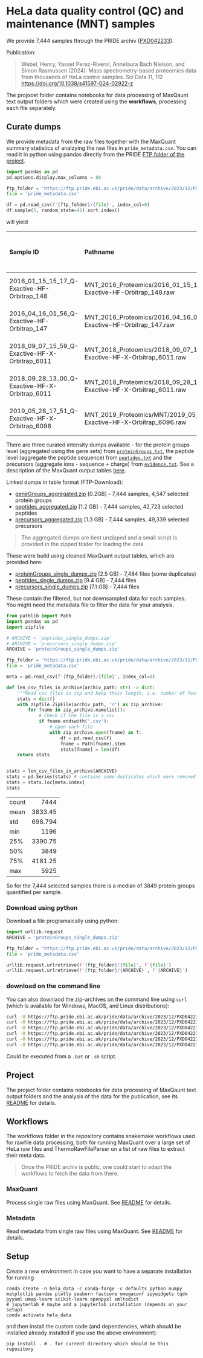 # HeLa data quality control (QC) and maintenance (MNT) samples

We provide 7,444 samples through the PRIDE archiv ([PXD042233](https://www.ebi.ac.uk/pride/archive/projects/PXD042233)). 

Publication:
> Webel, Henry, Yasset Perez-Riverol, Annelaura Bach Nielson, and Simon Rasmussen (2024):
> Mass spectrometry-based proteomics data from thousands of HeLa control samples. 
> Sci Data 11, 112 https://doi.org/10.1038/s41597-024-02922-z

The projocet folder contains notebooks for data processing of MaxQaunt text output folders
which were created using the **workflows**, processing each file separately.

## Curate dumps

We provide metadata from the raw files together with the MaxQuant summary statistics of 
analzying the raw files in `pride_metadata.csv`. You can read it in python using pandas
directly from the PRIDE [FTP folder of the project](https://ftp.pride.ebi.ac.uk/pride/data/archive/2023/12/PXD042233).

```python
import pandas as pd
pd.options.display.max_columns = 80

ftp_folder = 'https://ftp.pride.ebi.ac.uk/pride/data/archive/2023/12/PXD042233'
file = 'pride_metadata.csv'

df = pd.read_csv(f'{ftp_folder}/{file}', index_col=0)
df.sample(5, random_state=42).sort_index()
```
will yield

| Sample ID                                      | Pathname                                                                   |      bytes |   size_gb |   Version | Content Creation Date   | Thermo Scientific instrument model   | instrument attribute     | instrument serial number   | Software Version      | firmware version   |   Number of MS1 spectra |   Number of MS2 spectra |   MS min charge |   MS max charge |   MS min RT |   MS max RT |   MS min MZ |   MS max MZ |   scan start time |   mass resolution |   mass unit |   Number of scans | MS scan range   | Retention time range   | Mz range   | beam-type collision-induced dissociation   | sample number   | Vial   |   injection volume setting |   Row |   dilution factor |   Comment |   collision-induced dissociation |   sample name |   Type | Enzyme    | Enzyme mode   | Use enzyme first search   | Variable modifications                | Fixed modifications   | Use variable modifications first search   | Requantify   |   Multiplicity |   Max. missed cleavages | LC-MS run type   |    MS |   MS/MS |   MS3 |   MS/MS Submitted |   MS/MS Submitted (SIL) |   MS/MS Submitted (ISO) |   MS/MS Submitted (PEAK) |   MS/MS Identified |   MS/MS Identified (SIL) |   MS/MS Identified (ISO) |   MS/MS Identified (PEAK) |   MS/MS Identified [%] |   MS/MS Identified (SIL) [%] |   MS/MS Identified (ISO) [%] |   MS/MS Identified (PEAK) [%] |   Peptide Sequences Identified |   Peaks |   Peaks Sequenced |   Peaks Sequenced [%] |   Peaks Repeatedly Sequenced |   Peaks Repeatedly Sequenced [%] |   Isotope Patterns |   Isotope Patterns Sequenced |   Isotope Patterns Sequenced (z>1) |   Isotope Patterns Sequenced [%] |   Isotope Patterns Sequenced (z>1) [%] |   Isotope Patterns Repeatedly Sequenced |   Isotope Patterns Repeatedly Sequenced [%] | Recalibrated   |   Av. Absolute Mass Deviation [ppm] |   Mass Standard Deviation [ppm] |   Av. Absolute Mass Deviation [mDa] |   Mass Standard Deviation [mDa] |
|:-----------------------------------------------|:---------------------------------------------------------------------------|-----------:|----------:|----------:|:------------------------|:-------------------------------------|:-------------------------|:---------------------------|:----------------------|:-------------------|------------------------:|------------------------:|----------------:|----------------:|------------:|------------:|------------:|------------:|------------------:|------------------:|------------:|------------------:|:----------------|:-----------------------|:-----------|:-------------------------------------------|:----------------|:-------|---------------------------:|------:|------------------:|----------:|---------------------------------:|--------------:|-------:|:----------|:--------------|:--------------------------|:--------------------------------------|:----------------------|:------------------------------------------|:-------------|---------------:|------------------------:|:-----------------|------:|--------:|------:|------------------:|------------------------:|------------------------:|-------------------------:|-------------------:|-------------------------:|-------------------------:|--------------------------:|-----------------------:|-----------------------------:|-----------------------------:|------------------------------:|-------------------------------:|--------:|------------------:|----------------------:|-----------------------------:|---------------------------------:|-------------------:|-----------------------------:|-----------------------------------:|---------------------------------:|---------------------------------------:|----------------------------------------:|--------------------------------------------:|:---------------|------------------------------------:|--------------------------------:|------------------------------------:|--------------------------------:|
| 2016_01_15_15_17_Q-Exactive-HF-Orbitrap_148    | MNT_2016_Proteomics/2016_01_15_15_17_Q-Exactive-HF-Orbitrap_148.raw        | 1501447123 |   1.39833 |        66 | 2016-01-15 15:17:43     | Q Exactive HF Orbitrap               | Q Exactive HF Orbitrap   | Exactive Series slot #148  | 2.5-204201/2.5.0.2042 | rev. 1             |                   12920 |                   80807 |               2 |              19 |  0.00376826 |     144.005 |     300.147 |     1731.34 |        0.00376826 |               0.5 |         nan |             93727 | 1:93727         | 0.0037682586:144.00486 | 100:6000   | HCD                                        | nan             | A4     |                        5   |     4 |                 1 |       nan |                              nan |           nan |    nan | Trypsin/P | Specific      | False                     | Oxidation (M);Acetyl (Protein N-term) | Carbamidomethyl (C)   | False                                     | False        |              1 |                       2 | Standard         | 12920 |   80807 |     0 |             89679 |                   71935 |                       0 |                    17744 |              44494 |                    43025 |                        0 |                      1469 |                     50 |                           60 |                            0 |                           8.3 |                          34109 | 1288500 |             77301 |                   6   |                         1906 |                              2.5 |             197041 |                        67285 |                              66513 |                               34 |                                     38 |                                    4056 |                                         6   | +              |                             0.62615 |                         0.92066 |                             0.41545 |                         0.63975 |
| 2016_04_16_01_56_Q-Exactive-HF-Orbitrap_147    | MNT_2016_Proteomics/2016_04_16_01_56_Q-Exactive-HF-Orbitrap_147.raw        | 2464568579 |   2.29531 |        66 | 2016-04-16 01:56:38     | Q Exactive HF Orbitrap               | Q Exactive HF Orbitrap   | Exactive Series slot #147  | 2.5-204201/2.5.0.2042 | rev. 1             |                   12233 |                   87090 |               2 |               5 |  0.00228172 |     264.002 |     300.165 |     1730.02 |        0.00228172 |               0.5 |         nan |             99323 | 1:99323         | 0.0022817164:264.00169 | 50:6000    | HCD                                        | A1              | G12    |                        5   |   nan |                 1 |       nan |                              nan |           nan |    nan | Trypsin/P | Specific      | False                     | Oxidation (M);Acetyl (Protein N-term) | Carbamidomethyl (C)   | False                                     | False        |              1 |                       2 | Standard         | 12233 |   87090 |     0 |             89595 |                   84585 |                       0 |                     5010 |              54273 |                    53380 |                        0 |                       893 |                     61 |                           63 |                            0 |                          18   |                          35604 | 1818019 |             70726 |                   3.9 |                        13395 |                             19   |             272433 |                        65019 |                              64483 |                               24 |                                     26 |                                   15913 |                                        24   | +              |                             0.41731 |                         0.59783 |                             0.2454  |                         0.35516 |
| 2018_09_07_15_59_Q-Exactive-HF-X-Orbitrap_6011 | MNT_2018_Proteomics/2018_09_07_15_59_Q-Exactive-HF-X-Orbitrap_6011.raw     | 3097450763 |   2.88473 |        66 | 2018-09-07 15:59:23     | Q Exactive HF-X Orbitrap             | Q Exactive HF-X Orbitrap | Exactive Series slot #6011 | 2.9-290033/2.9.0.2923 | rev. 1             |                   13344 |                  118993 |               2 |              58 |  0.00364904 |     144.002 |     300.129 |     1657.28 |        0.00364904 |               0.5 |         nan |            132337 | 1:132337        | 0.0036490414:144.00233 | 100:6000   | HCD                                        | 1               | B03    |                        5   |     2 |                 1 |       nan |                              nan |           nan |    nan | Trypsin/P | Specific      | False                     | Oxidation (M);Acetyl (Protein N-term) | Carbamidomethyl (C)   | False                                     | False        |              1 |                       2 | Standard         | 13344 |  118993 |     0 |            137425 |                  100557 |                       0 |                    36868 |              48931 |                    47151 |                        0 |                      1780 |                     36 |                           47 |                            0 |                           4.8 |                          35470 | 1968826 |            111792 |                   5.7 |                         2231 |                              2   |             296137 |                        92837 |                              91437 |                               31 |                                     34 |                                    6567 |                                         7.1 | +              |                             0.74379 |                         1.0626  |                             0.48075 |                         0.72643 |
| 2018_09_28_13_00_Q-Exactive-HF-X-Orbitrap_6011 | MNT_2018_Proteomics/2018_09_28_13_00_Q-Exactive-HF-X-Orbitrap_6011.raw     | 3192042749 |   2.97282 |        66 | 2018-09-28 13:00:47     | Q Exactive HF-X Orbitrap             | Q Exactive HF-X Orbitrap | Exactive Series slot #6011 | 2.9-290033/2.9.0.2923 | rev. 1             |                   11372 |                  119429 |               2 |              58 |  0.00367022 |     144.001 |     300.129 |     1532.72 |        0.00367022 |               0.5 |         nan |            130801 | 1:130801        | 0.0036702249:144.0008  | 100:6000   | HCD                                        | 1               | A01    |                        2.5 |     1 |                 1 |       nan |                              nan |           nan |    nan | Trypsin/P | Specific      | False                     | Oxidation (M);Acetyl (Protein N-term) | Carbamidomethyl (C)   | False                                     | False        |              1 |                       2 | Standard         | 11372 |  119429 |     0 |            136853 |                  102005 |                       0 |                    34848 |              50287 |                    48043 |                        0 |                      2244 |                     37 |                           47 |                            0 |                           6.4 |                          37767 | 1408019 |            113534 |                   8.1 |                         3886 |                              3.4 |             201256 |                        91094 |                              89599 |                               45 |                                     49 |                                    9025 |                                         9.9 | +              |                             0.70728 |                         1.0271  |                             0.44402 |                         0.67985 |
| 2019_05_28_17_51_Q-Exactive-HF-X-Orbitrap_6096 | MNT_2019_Proteomics/MNT/2019_05_28_17_51_Q-Exactive-HF-X-Orbitrap_6096.raw | 1958832977 |   1.82431 |        66 | 2019-05-28 17:51:55     | Q Exactive HF-X Orbitrap             | Q Exactive HF-X Orbitrap | Exactive Series slot #6096 | 2.9-290033/2.9.0.2926 | rev. 1             |                   11353 |                   97342 |               2 |              60 |  0.00371359 |     144.003 |     300.145 |     1625.79 |        0.00371359 |               0.5 |         nan |            108695 | 1:108695        | 0.0037135892:144.00287 | 100:6000   | HCD                                        | 1               | C7     |                        2.5 |     2 |                 1 |       nan |                              nan |           nan |    nan | Trypsin/P | Specific      | False                     | Oxidation (M);Acetyl (Protein N-term) | Carbamidomethyl (C)   | False                                     | False        |              1 |                       2 | Standard         | 11353 |   97342 |     0 |            106758 |                   87926 |                       0 |                    18832 |              49905 |                    48385 |                        0 |                      1520 |                     47 |                           55 |                            0 |                           8.1 |                          37908 | 1399019 |             93506 |                   6.7 |                         2974 |                              3.2 |             204304 |                        79464 |                              78172 |                               39 |                                     43 |                                    7184 |                                         9   | +              |                             0.68956 |                         0.96467 |                             0.42647 |                         0.62328 |


There are three curated intensity dumps available - for the protein groups level (aggregated
using the gene sets) from [`proteinGroups.txt`](https://cox-labs.github.io/coxdocs/output_tables.html#protein-groups), the peptide level (aggregate the peptide sequence) from [`peptides.txt`](https://cox-labs.github.io/coxdocs/output_tables.html#peptide-table) and the precursors (aggregate ions - sequence + charge) from
[`evidence.txt`](https://cox-labs.github.io/coxdocs/output_tables.html#evidence-table). See a description of the MaxQuant output tables [here](https://cox-labs.github.io/coxdocs/output_tables.html).

Linked dumps in table format (FTP-Download):
- [geneGroups_aggregated.zip](https://ftp.pride.ebi.ac.uk/pride/data/archive/2023/12/PXD042233/geneGroups_aggregated.zip) [0.2GB] - 7,444 samples, 4,547 selected protein groups
- [peptides_aggregated.zip](https://ftp.pride.ebi.ac.uk/pride/data/archive/2023/12/PXD042233/peptides_aggregated.zip) [1.2 GB] - 7,444 samples, 42,723 selected peptides
- [precursors_aggregated.zip](https://ftp.pride.ebi.ac.uk/pride/data/archive/2023/12/PXD042233/precursors_aggregated.zip) [1.3 GB] - 7,444 samples, 49,339 selected precursors

> The aggregated dumps are best unzipped and a small script is provided in the zipped folder for loading the data.

These were build using cleaned MaxQuant output tables, which are provided here:

- [proteinGroups_single_dumps.zip](https://ftp.pride.ebi.ac.uk/pride/data/archive/2023/12/PXD042233/proteinGroups_single_dumps.zip) [2.5 GB] - 7,484 files (some duplicates)
- [peptides_single_dumps.zip](https://ftp.pride.ebi.ac.uk/pride/data/archive/2023/12/PXD042233/peptides_single_dumps.zip) [9.4 GB] - 7,444 files
- [precursors_single_dumps.zip](https://ftp.pride.ebi.ac.uk/pride/data/archive/2023/12/PXD042233/precursors_single_dumps.zip) [7.1 GB] - 7,444 files

These contain the filtered, but not downsampled data for each samples. You might need the 
metadata file to filter the data for your analysis.

```python
from pathlib import Path
import pandas as pd
import zipfile

# ARCHIVE = 'peptides_single_dumps.zip'
# ARCHIVE = 'precursors_single_dumps.zip'
ARCHIVE = 'proteinGroups_single_dumps.zip'

ftp_folder = 'https://ftp.pride.ebi.ac.uk/pride/data/archive/2023/12/PXD042233'
file = 'pride_metadata.csv'

meta = pd.read_csv(f'{ftp_folder}/{file}', index_col=0)

def len_csv_files_in_archive(archiv_path: str) -> dict:
    """Read csv files in zip and keep their length, i.e. number of features."""
    stats = dict()
    with zipfile.ZipFile(archiv_path, 'r') as zip_archive:
        for fname in zip_archive.namelist():
            # Check if the file is a csv
            if fname.endswith('.csv'):
                # Open each file
                with zip_archive.open(fname) as f:
                    df = pd.read_csv(f)
                    fname = Path(fname).stem
                    stats[fname] = len(df)
    return stats


stats = len_csv_files_in_archive(ARCHIVE)
stats = pd.Series(stats) # contains some duplicates which were removed from aggregated data.
stats = stats.loc[meta.index]
stats
```

|       |          |
|:------|---------:|
| count | 7444     |
| mean  | 3833.45  |
| std   |  698.794 |
| min   | 1196     |
| 25%   | 3390.75  |
| 50%   | 3849     |
| 75%   | 4181.25  |
| max   | 5925     |

So for the 7,444 selected samples there is a median of 3849 protein groups quantified per sample.

### Download using python

Download a file programaically using python:

```python
import urllib.request
ARCHIVE = 'proteinGroups_single_dumps.zip'

ftp_folder = 'https://ftp.pride.ebi.ac.uk/pride/data/archive/2023/12/PXD042233'
file = 'pride_metadata.csv'

urllib.request.urlretrieve(f'{ftp_folder}/{file}', f'{file}')
urllib.request.urlretrieve(f'{ftp_folder}/{ARCHIVE}', f'{ARCHIVE}')
```

### download on the command line
You can also downlaod the zip-archives on the command line using `curl` (which is available for Windows, MacOS, and Linux distributions):

```bash
curl -O https://ftp.pride.ebi.ac.uk/pride/data/archive/2023/12/PXD042233/geneGroups_aggregated.zip
curl -O https://ftp.pride.ebi.ac.uk/pride/data/archive/2023/12/PXD042233/peptides_aggregated.zip
curl -O https://ftp.pride.ebi.ac.uk/pride/data/archive/2023/12/PXD042233/precursors_aggregated.zip
curl -O https://ftp.pride.ebi.ac.uk/pride/data/archive/2023/12/PXD042233/proteinGroups_single_dumps.zip
curl -O https://ftp.pride.ebi.ac.uk/pride/data/archive/2023/12/PXD042233/peptides_single_dumps.zip
curl -O https://ftp.pride.ebi.ac.uk/pride/data/archive/2023/12/PXD042233/precursors_single_dumps.zip
```

Could be executed from a `.bat` or `.sh` script.

## Project

The project folder contains notebooks for data processing of MaxQaunt text output folders
and the analysis of the data for the publication, see its [README](project/README.md) for details.

## Workflows

The workflows folder in the repository contains snakemake workflows used for rawfile data processing, 
both for running MaxQuant over a large set of HeLa raw files 
and ThermoRawFileParser on a list of raw files to extract their meta data.

> Once the PRIDE archiv is public, one could start to adapt the workflows to fetch the data
> from there.

### MaxQuant

Process single raw files using MaxQuant. See [README](workflows/maxquant/README.md) for details.

### Metadata

Read metadata from single raw files using MaxQuant. See [README](workflows/metadata/README.md) for details.


## Setup

Create a new environment in case you want to have a separate installation for running 
```
conda create -n hela_data -c conda-forge -c defaults python numpy matplotlib pandas plotly seaborn fastcore omegaconf ipywidgets tqdm pyyaml umap-learn scikit-learn openpyxl xmltodict
# jupyterlab # maybe add a jupyterlab installation (depends on your setup)
conda activate hela_data
```

and then install the custom code (and dependencies, which should be installed already installed if you use the above environment):

```
pip install . # . for current directory which should be this repository
```

